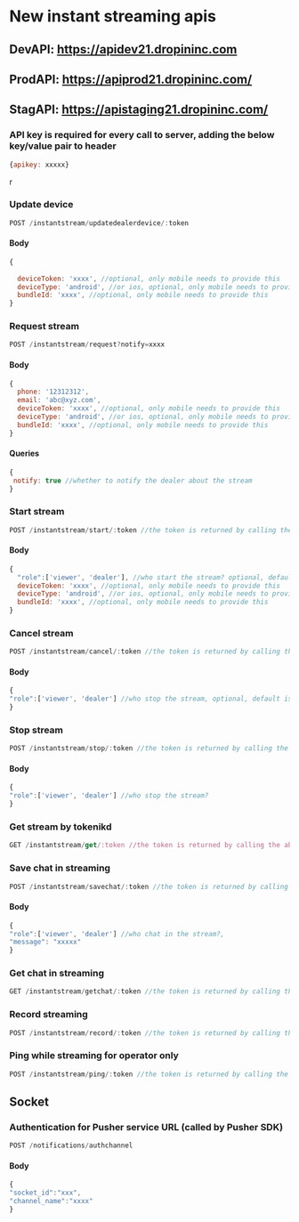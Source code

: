 # New instant streaming apis

## DevAPI: https://apidev21.dropininc.com

## ProdAPI: https://apiprod21.dropininc.com/

## StagAPI: https://apistaging21.dropininc.com/


### API key is required for every call to server, adding the below key/value pair to header

```javascript
{apikey: xxxxx}
```


r

### Update device

```javascript
POST /instantstream/updatedealerdevice/:token
```


#### Body

```javascript
{
 
  deviceToken: 'xxxx', //optional, only mobile needs to provide this
  deviceType: 'android', //or ios, optional, only mobile needs to provide this
  bundleId: 'xxxx', //optional, only mobile needs to provide this
}
```


### Request stream

```javascript
POST /instantstream/request?notify=xxxx
```


#### Body

```javascript
{
  phone: '12312312',
  email: 'abc@xyz.com',
  deviceToken: 'xxxx', //optional, only mobile needs to provide this
  deviceType: 'android', //or ios, optional, only mobile needs to provide this
  bundleId: 'xxxx', //optional, only mobile needs to provide this
}
```

#### Queries

```javascript
{
 notify: true //whether to notify the dealer about the stream
}
```

### Start stream 

```javascript
POST /instantstream/start/:token //the token is returned by calling the above request api
```

#### Body

```javascript
{
  "role":['viewer', 'dealer'], //who start the stream? optional, default is viewer
  deviceToken: 'xxxx', //optional, only mobile needs to provide this
  deviceType: 'android', //or ios, optional, only mobile needs to provide this
  bundleId: 'xxxx', //optional, only mobile needs to provide this
}
```


### Cancel stream

```javascript
POST /instantstream/cancel/:token //the token is returned by calling the above request api
```

#### Body

```javascript
{
"role":['viewer', 'dealer'] //who stop the stream, optional, default is viewer
}
```


### Stop stream

```javascript
POST /instantstream/stop/:token //the token is returned by calling the above request api
```


#### Body

```javascript
{
"role":['viewer', 'dealer'] //who stop the stream?
}
```


### Get stream by tokenikd

```javascript
GET /instantstream/get/:token //the token is returned by calling the above request api
```


### Save chat in streaming

```javascript
POST /instantstream/savechat/:token //the token is returned by calling the above request api
```

#### Body

```javascript
{
"role":['viewer', 'dealer'] //who chat in the stream?,
"message": "xxxxx"
}
```


### Get chat in streaming

```javascript
GET /instantstream/getchat/:token //the token is returned by calling the above request api
```


### Record streaming

```javascript
POST /instantstream/record/:token //the token is returned by calling the above request api
```




### Ping while streaming for operator only

```javascript
POST /instantstream/ping/:token //the token is returned by calling the above request api
```


## Socket

### Authentication for Pusher service URL (called by Pusher SDK)

```javascript
POST /notifications/authchannel
```

#### Body

```javascript
{
"socket_id":"xxx",
"channel_name":"xxxx"
}
```

